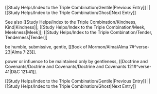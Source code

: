 [[Study Helps/Index to the Triple Combination/Gentile|Previous Entry]]  ||  [[Study Helps/Index to the Triple Combination/Ghost|Next Entry]]

 See also [[Study Helps/Index to the Triple Combination/Kindness, Kind|Kindness]]; [[Study Helps/Index to the Triple Combination/Meek, Meekness|Meek]]; [[Study Helps/Index to the Triple Combination/Tender, Tenderness|Tender]]

 be humble, submissive, gentle, [[Book of Mormon/Alma/Alma 7#^verse-23|Alma 7:23]].

 power or influence to be maintained only by gentleness, [[Doctrine and Covenants/Doctrine and Covenants/Doctrine and Covenants 121#^verse-41|D&C 121:41]].

[[Study Helps/Index to the Triple Combination/Gentile|Previous Entry]]  ||  [[Study Helps/Index to the Triple Combination/Ghost|Next Entry]]